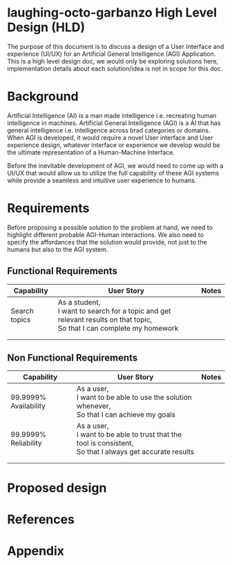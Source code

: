 # laughing-octo-garbanzo High Level Design (HLD)

The purpose of this document is to discuss a design of a User Interface and experience (UI/UX) for an Artificial
General Intelligence (AGI) Application. This is a high level design doc, we would only be exploring solutions here,
implementation details about each solution/idea is not in scope for this doc.

# Background

Artificial Intelligence (AI) is a man made intelligence i.e. recreating human intelligence in machines. Artificial
General Intelligence (AGI) is a AI that has general intelligence i.e. intelligence across brad categories or domains.
When AGI is developed, it would require a novel User interface and User experience design, whatever interface or
experience we develop would be the ultimate representation of a Human-Machine Interface.

Before the inevitable development of AGI, we would need to come up with a UI/UX that would allow us to utilize the full
capability of these AGI systems while provide a seamless and intuitive user experience to humans.

# Requirements

Before proposing a possible solution to the problem at hand, we need to highlight different probable AGI-Human
interactions. We also need to specify the affordances that the solution would provide, not just to the humans but also
to the AGI system.

## Functional Requirements

| Capability    | User Story                                                                                                                    | Notes |
|---------------|-------------------------------------------------------------------------------------------------------------------------------|-------|
| Search topics | As a student,<br/>I want to search for a topic and get relevant results on that topic,<br/>So that I can complete my homework |       |
|               |                                                                                                                               |       |
|               |                                                                                                                               |       |

## Non Functional Requirements

| Capability            | User Story                                                                                                       | Notes |
|-----------------------|------------------------------------------------------------------------------------------------------------------|-------|
| 99.9999% Availability | As a user,<br/>I want to be able to use the solution whenever,<br/>So that I can achieve my goals                |       |
| 99.9999% Reliability  | As a user,<br/>I want to be able to trust that the tool is consistent,<br/>So that I always get accurate results |       |
|                       |                                                                                                                  |       |
|                       |                                                                                                                  |       |

# Proposed design

# References

# Appendix

